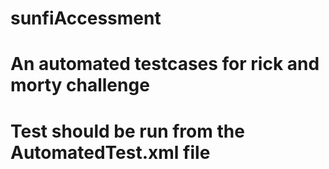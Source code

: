 # sunfiAccessment
# An automated testcases for rick and morty challenge
# Test should be run from the AutomatedTest.xml file
